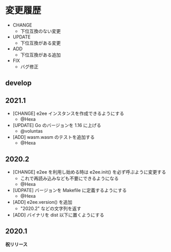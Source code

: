 # 変更履歴

- CHANGE
    - 下位互換のない変更
- UPDATE
    - 下位互換がある変更
- ADD
    - 下位互換がある追加
- FIX
    - バグ修正

## develop

## 2021.1

- [CHANGE] e2ee インスタンスを作成できるようにする
    - @Hexa
- [UPDATE] Go のバージョンを 1.16 に上げる
    - @voluntas
- [ADD] wasm.wasm のテストを追加する
    - @Hexa

## 2020.2

- [CHANGE] e2ee を利用し始める時は e2ee.init() を必ず呼ぶように変更する
    - これで再読み込みなども不要にできるようになる
    - @Hexa
- [UDPATE] バージョンを Makefile に定義するようにする
    - @Hexa
- [ADD] e2ee.version() を追加
    - "2020.2" などの文字列を返す
- [ADD] バイナリを dist 以下に置くようにする

## 2020.1

**祝リリース**
